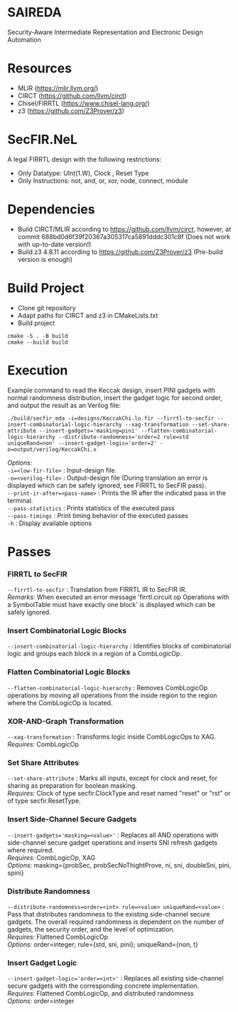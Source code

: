 # SAIREDA
Security-Aware Intermediate Representation and Electronic Design Automation

# Resources
- MLIR (https://mlir.llvm.org/)
- CIRCT (https://github.com/llvm/circt)
- Chisel/FIRRTL (https://www.chisel-lang.org/)
- z3 (https://github.com/Z3Prover/z3)

# SecFIR.NeL
A legal FIRRTL design with the following restrictions:
- Only Datatype: UInt(1.W), Clock , Reset Type
- Only Instructions: not, and, or, xor, node, connect, module

# Dependencies
- Build CIRCT/MLIR according to https://github.com/llvm/circt, however, at commit 688bd0d6f39f20367a305317ca5891dddc301c8f (Does not work with up-to-date version!) 
- Build z3 4.8.11 according to https://github.com/Z3Prover/z3 (Pre-build version is enough)

# Build Project
- Clone git repository
- Adapt paths for CIRCT and z3 in CMakeLists.txt
- Build project
```
cmake -S . -B build
cmake --build build
```

# Execution
Example command to read the Keccak design, insert PINI gadgets with normal randomness distribution, insert the gadget logic for second order, and output the result as an Verilog file:
```
./build/secfir_eda -i=designs/KeccakChi.lo.fir --firrtl-to-secfir --insert-combinatorial-logic-hierarchy --xag-transformation --set-share-attribute --insert-gadgets='masking=pini' --flatten-combinatorial-logic-hierarchy --distribute-randomness='order=2 rule=std uniqueRand=non' --insert-gadget-logic='order=2' -o=output/verilog/KeccakChi.v
```
*Options:* \
`-i=<low-fir-file>` : Input-design file. \
`-o=<verilog-file>` : Output-design file (During translation an error is displayed which can be safely ignored, see FIRRTL to SecFIR pass). \
`--print-ir-after=<pass-name>` : Prints the IR after the indicated pass in the terminal.\
`--pass-statistics` : Prints statistics of the executed pass \
`--pass-timings` : Print timing behavior of the executed passes \
`-h` : Display available options

# Passes
### FIRRTL to SecFIR
`--firrtl-to-secfir` : Translation from FIRRTL IR to SecFIR IR.\
*Remarks:* When executed an error message 'firrtl.circuit op Operations with a SymbolTable must have exactly one block' is displayed which can be safely ignored.

### Insert Combinatorial Logic Blocks
`--insert-combinatorial-logic-hierarchy` : Identifies blocks of combinatorial logic and groups each block in a region of a CombLogicOp.

### Flatten Combinatorial Logic Blocks
`--flatten-combinatorial-logic-hierarchy` : Removes CombLogicOp operations by moving all operations from the inside region to the region where the CombLogicOp is located.

### XOR-AND-Graph Transformation
`--xag-transformation` : Transforms logic inside CombLogicOps to XAG.\
*Requires:* CombLogicOp

### Set Share Attributes
`--set-share-attribute` : Marks all inputs, except for clock and reset, for sharing as preparation for boolean masking.\
*Requires:* Clock of type secfir.ClockType and reset named "reset" or "rst" or of type secfir.ResetType.

### Insert Side-Channel Secure Gadgets
`--insert-gadgets='masking=<value>'` : Replaces all AND operations with side-channel secure gadget operations and inserts SNI refresh gadgets where required. \
*Requires:* CombLogicOp, XAG \
*Options:* masking={probSec, probSecNoThightProve, ni, sni, doubleSni, pini, spini} 

### Distribute Randomness
`--distribute-randomness=order=<int> rule=<value> uniqueRand=<value>` : Pass that distributes randomness to the existing side-channel secure gadgets. The overall required randomness is dependent on the number of gadgets, the security order, and the level of optimization.\
*Requires:* Flattened CombLogicOp\
*Options:* order=integer; rule={std, sni, pini}; uniqueRand={non, t}

### Insert Gadget Logic
`--insert-gadget-logic='order=<int>'` : Replaces all existing side-channel secure gadgets with the corresponding concrete implementation. \
*Requires:* Flattened CombLogicOp, and distributed randomness\
*Options:* order=integer

